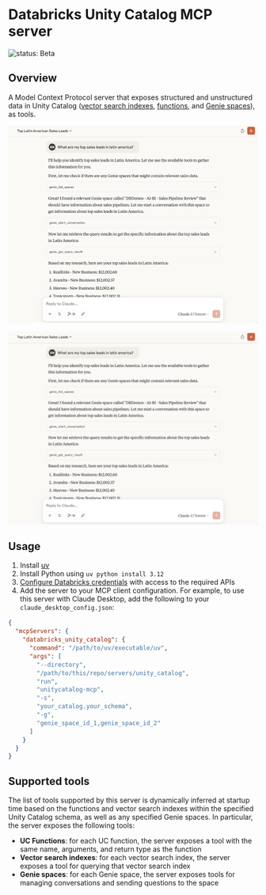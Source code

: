 # Databricks Unity Catalog MCP server
![status: Beta](https://img.shields.io/badge/status-Beta-yellow?style=flat-square&logo=databricks)

## Overview
A Model Context Protocol server that exposes structured and unstructured data in Unity Catalog ([vector search indexes](https://docs.databricks.com/gcp/en/generative-ai/vector-search), [functions](https://docs.databricks.com/aws/en/generative-ai/agent-framework/create-custom-tool), and 
[Genie spaces](https://docs.databricks.com/aws/en/genie/)), as tools.

<img src="docs/images/demo.png" alt="Demo image" height="400px">

![Demo image](docs/images/demo.png)

## Usage
1. Install [uv](https://docs.astral.sh/uv/getting-started/installation/)
1. Install Python using `uv python install 3.12`
1. [Configure Databricks credentials](https://docs.databricks.com/aws/en/dev-tools/cli/authentication) with access to the required APIs
1. Add the server to your MCP client configuration. For example, to use this server with Claude Desktop, add the following to your `claude_desktop_config.json`:

```json
{
  "mcpServers": {
    "databricks_unity_catalog": {
      "command": "/path/to/uv/executable/uv",
      "args": [
        "--directory",
        "/path/to/this/repo/servers/unity_catalog",
        "run",
        "unitycatalog-mcp",
        "-s",
        "your_catalog.your_schema",
        "-g",
        "genie_space_id_1,genie_space_id_2"
      ]
    }
  }
}
```

## Supported tools

The list of tools supported by this server is dynamically inferred at startup time based on the functions and vector search indexes
within the specified Unity Catalog schema, as well as any specified Genie spaces. In particular, the server exposes
the following tools:

* **UC Functions**: for each UC function, the server exposes a tool with the same name, arguments, and return type as the function
* **Vector search indexes**: for each vector search index, the server exposes a tool for querying that vector search index
* **Genie spaces**: for each Genie space, the server exposes tools for managing conversations and sending questions to the space
